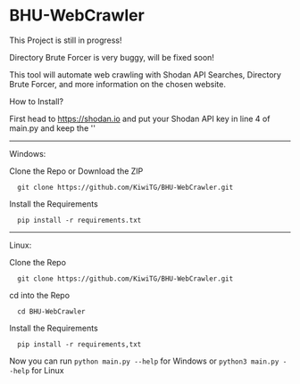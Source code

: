 # BHU-WebCrawler

This Project is still in progress!

Directory Brute Forcer is very buggy, will be fixed soon!

This tool will automate web crawling with Shodan API Searches, Directory Brute Forcer, and more information on the chosen website.


How to Install?

First head to https://shodan.io and put your Shodan API key in line 4 of main.py and keep the ''

___________________________________________________________________________________________________________________________________________________________

Windows:

  Clone the Repo or Download the ZIP
  
      git clone https://github.com/KiwiTG/BHU-WebCrawler.git
    
  Install the Requirements
  
      pip install -r requirements.txt

___________________________________________________________________________________________________________________________________________________________


Linux:

  Clone the Repo
  
      git clone https://github.com/KiwiTG/BHU-WebCrawler.git
    
  cd into the Repo
  
      cd BHU-WebCrawler
    
  Install the Requirements
  
      pip install -r requirements,txt
   
  Now you can run ```python main.py --help``` for Windows or ```python3 main.py --help``` for Linux
